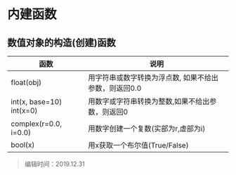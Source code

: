 # 内建函数

## 数值对象的构造(创建)函数


| 函数 | 说明 |
| -- | -- |
| float(obj) | 用字符串或数字转换为浮点数, 如果不给出参数，则返回0.0 |
| int(x, base=10) int(x=0) | 用数字或字符串转换为整数,如果不给出参数，则返回0 |
| complex(r=0.0, i=0.0) | 用数字创建一个复数(实部为r,虚部为i) |
| bool(x) | 用x获取一个布尔值(True/False) |







> 编辑时间：2019.12.31
